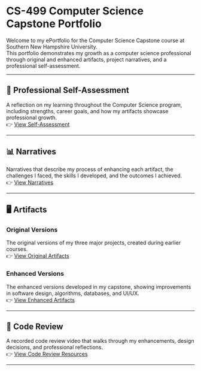 # CS-499 Computer Science Capstone Portfolio

Welcome to my ePortfolio for the Computer Science Capstone course at Southern New Hampshire University.  
This portfolio demonstrates my growth as a computer science professional through original and enhanced artifacts, project narratives, and a professional self-assessment.  

---

## 📘 Professional Self-Assessment
A reflection on my learning throughout the Computer Science program, including strengths, career goals, and how my artifacts showcase professional growth.  
👉 [View Self-Assessment](self-assessment/)

---

## 📊 Narratives
Narratives that describe my process of enhancing each artifact, the challenges I faced, the skills I developed, and the outcomes I achieved.  
👉 [View Narratives](narratives/)

---

## 🖥️ Artifacts
### Original Versions  
The original versions of my three major projects, created during earlier courses.  
👉 [View Original Artifacts](artifacts/original/)

### Enhanced Versions  
The enhanced versions developed in my capstone, showing improvements in software design, algorithms, databases, and UI/UX.  
👉 [View Enhanced Artifacts](artifacts/enhanced/)

---

## 🎥 Code Review
A recorded code review video that walks through my enhancements, design decisions, and professional reflections.  
👉 [View Code Review Resources](code-review/)

---

